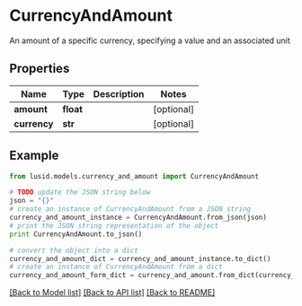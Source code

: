 # CurrencyAndAmount

An amount of a specific currency, specifying a value and an associated unit

## Properties
Name | Type | Description | Notes
------------ | ------------- | ------------- | -------------
**amount** | **float** |  | [optional] 
**currency** | **str** |  | [optional] 

## Example

```python
from lusid.models.currency_and_amount import CurrencyAndAmount

# TODO update the JSON string below
json = "{}"
# create an instance of CurrencyAndAmount from a JSON string
currency_and_amount_instance = CurrencyAndAmount.from_json(json)
# print the JSON string representation of the object
print CurrencyAndAmount.to_json()

# convert the object into a dict
currency_and_amount_dict = currency_and_amount_instance.to_dict()
# create an instance of CurrencyAndAmount from a dict
currency_and_amount_form_dict = currency_and_amount.from_dict(currency_and_amount_dict)
```
[[Back to Model list]](../README.md#documentation-for-models) [[Back to API list]](../README.md#documentation-for-api-endpoints) [[Back to README]](../README.md)


